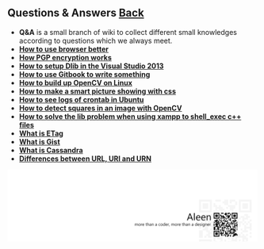 ## Questions & Answers	[Back](./../Readme.md)

- **Q&A** is a small branch of wiki to collect different small knowledges according to questions which we always meet.
- [**How to use browser better**](./better_browser.md)
- [**How PGP encryption works**](./pgp.md)
- [**How to setup Dlib in the Visual Studio 2013**](./dlib.md)
- [**How to use Gitbook to write something**](./gitbook.md)
- [**How to build up OpenCV on Linux**](./opencvonlinux.md)
- [**How to make a smart picture showing with css**](./smartPic.md)
- [**How to see logs of crontab in Ubuntu**](./crontablog.md)
- [**How to detect squares in an image with OpenCV**](./detectSquares.md)
- [**How to solve the lib problem when using xampp to shell_exec c++ files**](./xamppcpp.md)
- [**What is ETag**](./etag.md)
- [**What is Gist**](./gist.md)
- [**What is Cassandra**](./cassandra.md)
- [**Differences between URL, URI and URN**](./url_uri.md)

<a href="http://aleen42.github.io/" target="_blank" ><img src="./../pic/tail.gif"></a>

